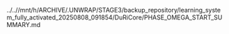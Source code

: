 ../..//mnt/h/ARCHIVE/.UNWRAP/STAGE3/backup_repository/learning_system_fully_activated_20250808_091854/DuRiCore/PHASE_OMEGA_START_SUMMARY.md